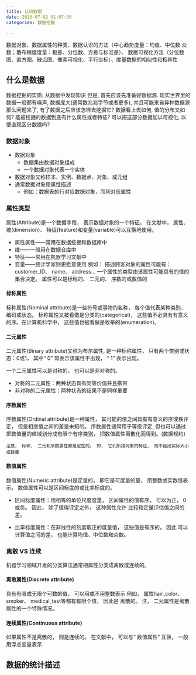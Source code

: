 ```yaml
---
title: 认识数据
date: 2016-07-02 01:07:50
categories: 数据挖掘

---
```


数据对象、数据属性的种类、数据认识的方法（中心趋势度量：均值、中位数 众数；散布程度度量：极差、分位数、方差与标准差）、
数据可视化方法（分位数图、直方图、散点图、像素可视化、平行坐标）、度量数据的相似性和相异性

## 什么是数据
数据挖掘的实质: 从数据中发现知识
但是, 首先应该先准备好数据源. 现实世界里的数据一般都有噪声, 数据庞大(通常数兆兆字节或者更多), 并且可能来自异种数据源
那么问题来了, 有了数据之后应该怎样去挖掘它? 数据看上去如何, 值的分布又如何? 能被挖掘的数据到底有什么属性或者特征? 可以把这部分数据加以可视化, 以便直观区分数据吗?

### 数据对象
- 数据对象
    - 数据集由数据对象组成
    - 一个数据对象代表一个实体
- 数据对象又称样本、实例、数据点、对象、或元组
- 通常数据对象用属性描述
    - 例如：数据表的行对应数据对象，而列对应属性

### 属性类型
属性(Attribute)是一个数据字段， 表示数据对象的一个特征。
在文献中， 属性、 维(dimension)、 特征(feature)和变量(variable)可以互换地使用。
- 属性属性——常用在数据挖掘和数据库中
- 维——一般用在数据仓库中
- 特征——常用在机器学习文献中
- 变量——统计学家则更愿意使用
例如： 描述顾客对象的属性可能有： customer_ID、 name、 address...
一个属性的类型由该属性可能具有的值的集合决定。
属性可以是标称的、 二元的、 序数的或数值的

#### 标称属性
标称属性(Nominal attribute)是一些符号或事物的名称， 每个值代表某种类别、 编码或状态。
标称属性又被看做是分类的(categorical)， 这些值不必具有有意义的序。在计算机科学中， 这些值也被看做是枚举的(enumeration)。

#### 二元属性
二元属性(Binary attribute)又称为布尔属性, 是一种标称属性， 只有两个类别或状态：0或1， 其中“ 0” 常表示该属性不出现， “ 1” 表示出现。

一个二元属性可以是对称的， 也可以是非对称的。
- 对称的二元属性：两种状态具有同等价值并且携带
- 非对称的二元属性：两种状态的结果不是同样重要

#### 序数属性
序数属性(Ordinal attribute)是一种属性， 其可能的值之间具有有意义的序或秩评定， 但是相继值之间的差是未知的。
序数属性通常用于等级评定, 但也可以通过把数值量的值域划分成有限个有序类别， 把数值属性离散化而得到。(数据规约)

`注意， 标称、 二元和序数属性都是定性的。 即， 它们所描对象的特征， 而不给出实际大小或数量`

#### 数值属性
数值属性(Numeric attribute)是定量的， 即它是可度量的量， 用整数或实数值表示。 数值属性可以是区间标度的或比率标度的。
- 区间标度属性：用相等的单位尺度度量， 区间属性的值有序， 可以为正， 0
或负。 因此， 除了值得评定之外， 这种属性允许 比较和定量评估值之间的
差。 

- 比率标度属性：在非线性的刻度取正的度量值， 
这些值是有序的， 因此 可以计算值之间的差， 也能计算均值、中位数和众数。

### 离散 VS 连续
机器学习领域开发的分类算法通常把属性分类成离散或连续的。
#### 离散属性(Discrete attribute)
具有有限或无限个可数的值， 可以用或不用整数表示
例如， 属性hair_color、 smoker、 medical_test等都有有限个值， 因此是
离散的。
注， 二元属性是离散属性的一个特殊情况。
#### 连续属性(Continuous attribute)
如果属性不是离散的， 则是连续的。 在文献中， 可以与“ 数值属性” 互换，
一般用浮点变量表示

## 数据的统计描述
